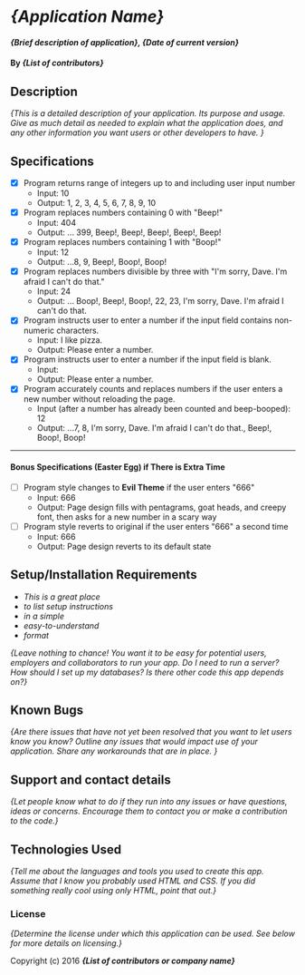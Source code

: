 # _{Application Name}_

#### _{Brief description of application}, {Date of current version}_

#### By _**{List of contributors}**_

## Description

_{This is a detailed description of your application. Its purpose and usage.  Give as much detail as needed to explain what the application does, and any other information you want users or other developers to have. }_

## Specifications

- [x] Program returns range of integers up to and including user input number
  - Input: 10
  - Output: 1, 2, 3, 4, 5, 6, 7, 8, 9, 10
- [x] Program replaces numbers containing 0 with "Beep!"
  - Input: 404
  - Output: ... 399, Beep!, Beep!, Beep!, Beep!, Beep!
- [x] Program replaces numbers containing 1 with "Boop!"
  - Input: 12
  - Output: ...8, 9, Beep!, Boop!, Boop!
- [x] Program replaces numbers divisible by three with "I'm sorry, Dave. I'm afraid I can't do that."
  - Input: 24
  - Output: ... Boop!, Beep!, Boop!, 22, 23, I'm sorry, Dave. I'm afraid I can't do that.
- [x] Program instructs user to enter a number if the input field contains non-numeric characters.
  - Input: I like pizza.
  - Output: Please enter a number.
- [x] Program instructs user to enter a number if the input field is blank.
  - Input:
  - Output: Please enter a number.
- [x] Program accurately counts and replaces numbers if the user enters a new number without reloading the page.
  - Input (after a number has already been counted and beep-booped): 12
  - Output: ...7, 8, I'm sorry, Dave. I'm afraid I can't do that., Beep!, Boop!, Boop!
****
#### Bonus Specifications (Easter Egg) if There is Extra Time
- [ ] Program style changes to **Evil Theme** if the user enters "666"
  - Input: 666
  - Output: Page design fills with pentagrams, goat heads, and creepy font, then asks for a new number in a scary way
- [ ] Program style reverts to original if the user enters "666" a second time
  - Input: 666
  - Output: Page design reverts to its default state

## Setup/Installation Requirements

* _This is a great place_
* _to list setup instructions_
* _in a simple_
* _easy-to-understand_
* _format_

_{Leave nothing to chance! You want it to be easy for potential users, employers and collaborators to run your app. Do I need to run a server? How should I set up my databases? Is there other code this app depends on?}_

## Known Bugs

_{Are there issues that have not yet been resolved that you want to let users know you know?  Outline any issues that would impact use of your application.  Share any workarounds that are in place. }_

## Support and contact details

_{Let people know what to do if they run into any issues or have questions, ideas or concerns.  Encourage them to contact you or make a contribution to the code.}_

## Technologies Used

_{Tell me about the languages and tools you used to create this app. Assume that I know you probably used HTML and CSS. If you did something really cool using only HTML, point that out.}_

### License

*{Determine the license under which this application can be used.  See below for more details on licensing.}*

Copyright (c) 2016 **_{List of contributors or company name}_**
